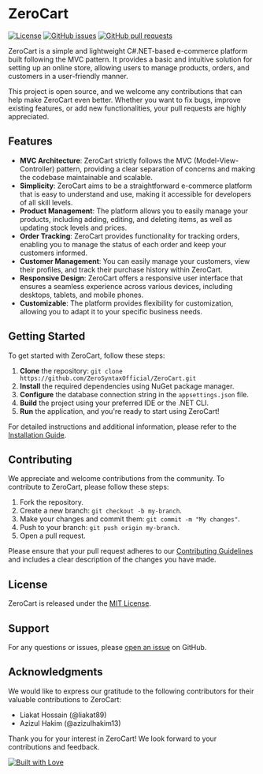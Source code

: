 # ZeroCart

[![License](https://img.shields.io/badge/license-MIT-blue.svg)](https://github.com/your-username/ZeroCart/blob/main/LICENSE)
[![GitHub issues](https://img.shields.io/github/issues/your-username/ZeroCart)](https://github.com/your-username/ZeroCart/issues)
[![GitHub pull requests](https://img.shields.io/github/issues-pr/your-username/ZeroCart)](https://github.com/your-username/ZeroCart/pulls)

ZeroCart is a simple and lightweight C#.NET-based e-commerce platform built following the MVC pattern. It provides a basic and intuitive solution for setting up an online store, allowing users to manage products, orders, and customers in a user-friendly manner. 

This project is open source, and we welcome any contributions that can help make ZeroCart even better. Whether you want to fix bugs, improve existing features, or add new functionalities, your pull requests are highly appreciated.

## Features

- **MVC Architecture**: ZeroCart strictly follows the MVC (Model-View-Controller) pattern, providing a clear separation of concerns and making the codebase maintainable and scalable.
- **Simplicity**: ZeroCart aims to be a straightforward e-commerce platform that is easy to understand and use, making it accessible for developers of all skill levels.
- **Product Management**: The platform allows you to easily manage your products, including adding, editing, and deleting items, as well as updating stock levels and prices.
- **Order Tracking**: ZeroCart provides functionality for tracking orders, enabling you to manage the status of each order and keep your customers informed.
- **Customer Management**: You can easily manage your customers, view their profiles, and track their purchase history within ZeroCart.
- **Responsive Design**: ZeroCart offers a responsive user interface that ensures a seamless experience across various devices, including desktops, tablets, and mobile phones.
- **Customizable**: The platform provides flexibility for customization, allowing you to adapt it to your specific business needs.

## Getting Started

To get started with ZeroCart, follow these steps:

1. **Clone** the repository: `git clone https://github.com/ZeroSyntaxOfficial/ZeroCart.git`
2. **Install** the required dependencies using NuGet package manager.
3. **Configure** the database connection string in the `appsettings.json` file.
4. **Build** the project using your preferred IDE or the .NET CLI.
5. **Run** the application, and you're ready to start using ZeroCart!

For detailed instructions and additional information, please refer to the [Installation Guide](installation-guide.md).

## Contributing

We appreciate and welcome contributions from the community. To contribute to ZeroCart, please follow these steps:

1. Fork the repository.
2. Create a new branch: `git checkout -b my-branch`.
3. Make your changes and commit them: `git commit -m "My changes"`.
4. Push to your branch: `git push origin my-branch`.
5. Open a pull request.

Please ensure that your pull request adheres to our [Contributing Guidelines](CONTRIBUTING.md) and includes a clear description of the changes you have made.

## License

ZeroCart is released under the [MIT License](LICENSE).

## Support

For any questions or issues, please [open an issue](https://github.com/ZeroSyntaxOfficial/ZeroCart/issues) on GitHub.

## Acknowledgments

We would like to express our gratitude to the following contributors for their valuable contributions to ZeroCart:

- Liakat Hossain (@liakat89)
- Azizul Hakim (@azizulhakim13)

Thank you for your interest in ZeroCart! We look forward to your contributions and feedback.

[![Built with Love](http://forthebadge.com/images/badges/built-with-love.svg)](https://github.com/liakat89/)
